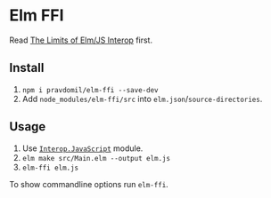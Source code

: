# Elm FFI

Read [The Limits of Elm/JS Interop](https://guide.elm-lang.org/interop/limits.html) first.

## Install

1. `npm i pravdomil/elm-ffi --save-dev`
1. Add `node_modules/elm-ffi/src` into `elm.json`/`source-directories`.

## Usage

1. Use [`Interop.JavaScript`](src/Interop/JavaScript.elm) module.
1. `elm make src/Main.elm --output elm.js`
1. `elm-ffi elm.js`

To show commandline options run `elm-ffi`.
